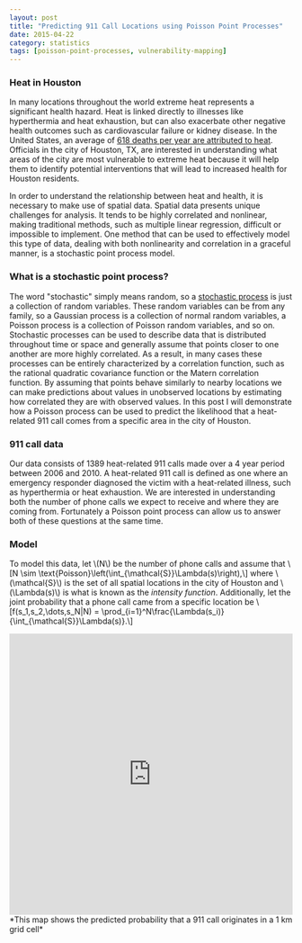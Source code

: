 ```yaml
---
layout: post
title: "Predicting 911 Call Locations using Poisson Point Processes"
date: 2015-04-22
category: statistics
tags: [poisson-point-processes, vulnerability-mapping]
---
```


### Heat in Houston

In many locations throughout the world extreme heat represents a significant health hazard.
Heat is linked directly to illnesses like hyperthermia and heat exhaustion, but can also
exacerbate other negative health outcomes such as cardiovascular failure or kidney disease.
In the United States, an average of [618 deaths per year are attributed to heat][1]. Officials
in the city of Houston, TX, are interested in understanding what areas of the city are most 
vulnerable to extreme heat because it will help them to identify potential interventions
that will lead to increased health for Houston residents.

In order to understand the relationship between heat and health, it is necessary to make use of
spatial data. Spatial data presents unique challenges for analysis. It tends to be highly correlated 
and nonlinear, making traditional methods, such as multiple linear regression, difficult or 
impossible to implement. One method that can be used to effectively model this type of data,
dealing with both nonlinearity and correlation in a graceful manner, is a stochastic point 
process model.

### What is a stochastic point process?

The word "stochastic" simply means random, so a [stochastic process][2] is just a collection
of random variables. These random variables can be from any family, so a Gaussian process
is a collection of normal random variables, a Poisson process is a collection of Poisson 
random variables, and so on. Stochastic processes can be used to describe data that is 
distributed throughout time or space and generally assume that points closer to one another are more highly correlated.
As a result, in many cases these processes can be entirely characterized by a correlation 
function, such as the rational quadratic covariance function or the Matern correlation function.
By assuming that points behave similarly to nearby locations we can make predictions about 
values in unobserved locations by estimating how correlated they are with observed values.
In this post I will demonstrate how a Poisson process can be used to predict the likelihood that
a heat-related 911 call comes from a specific area in the city of Houston. 

### 911 call data

Our data consists of 1389 heat-related 911 calls made over a 4 year period between 2006 and 2010. A 
heat-related 911 call is defined as one where an emergency responder diagnosed the victim 
with a heat-related illness, such as hyperthermia or heat exhaustion. We are interested in 
understanding both the number of phone calls we expect to receive and where they are coming from. 
Fortunately a Poisson point process can allow us to answer both of these questions at the same time.

### Model

To model this data, let \\(N\\) be the number of phone calls and assume that 
\\[N \sim \text{Poisson}\left(\int\_{\mathcal{S}}\Lambda(s)\right),\\] where \\(\mathcal{S}\\) is the set of all 
spatial locations in the city of Houston and \\(\Lambda(s)\\) is what is known as the _intensity function_.
Additionally, let the joint probability that a phone call came from a specific location be 
\\[f(s\_1,s\_2,\dots,s\_N|N) = \prod\_{i=1}^N\frac{\Lambda(s\_i)}{\int\_{\mathcal{S}}\Lambda(s)}.\\]

<iframe width='100%' height='500px' frameBorder='0'
src='https://a.tiles.mapbox.com/v4/jwmortensen.m06ong3d/attribution,zoompan,zoomwheel,geocoder,share.html?access_token=pk.eyJ1Ijoiandtb3J0ZW5zZW4iLCJhIjoiQjJHSVp4NCJ9.AYH98hv0ksUCLvwmsJHfeQ'></iframe>
*This map shows the predicted probability that a 911 call originates in a 1 km grid cell*

[1]: http://www.cdc.gov/mmwr/preview/mmwrhtml/mm6136a6.htm "CDC"
[2]: http://en.wikipedia.org/wiki/Stochastic_process "Stochastic Processes"
